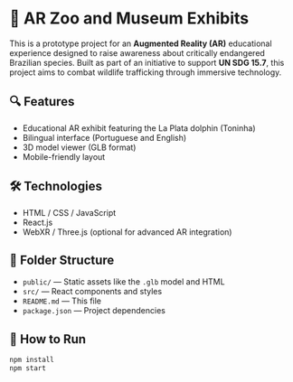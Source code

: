 # 🐬 AR Zoo and Museum Exhibits

This is a prototype project for an **Augmented Reality (AR)** educational experience designed to raise awareness about critically endangered Brazilian species. Built as part of an initiative to support **UN SDG 15.7**, this project aims to combat wildlife trafficking through immersive technology.

## 🔍 Features
- Educational AR exhibit featuring the La Plata dolphin (Toninha)
- Bilingual interface (Portuguese and English)
- 3D model viewer (GLB format)
- Mobile-friendly layout

## 🛠️ Technologies
- HTML / CSS / JavaScript
- React.js
- WebXR / Three.js (optional for advanced AR integration)

## 📂 Folder Structure
- `public/` — Static assets like the `.glb` model and HTML
- `src/` — React components and styles
- `README.md` — This file
- `package.json` — Project dependencies

## 🚀 How to Run
```bash
npm install
npm start
